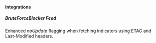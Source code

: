 #### Integrations
##### BruteForceBlocker Feed
Enhanced *noUpdate* flagging when fetching indicators using ETAG and Last-Modified headers.
